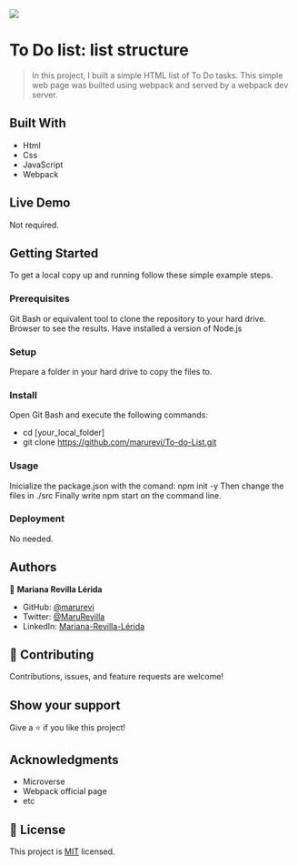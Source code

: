 ![](https://img.shields.io/badge/Microverse-blueviolet)

# To Do list: list structure

> In this project, I built a simple HTML list of To Do tasks. This simple web page was builted using webpack and served by a webpack dev server.

## Built With

- Html
- Css
- JavaScript
- Webpack

## Live Demo

Not required.


## Getting Started

To get a local copy up and running follow these simple example steps.

### Prerequisites

Git Bash or equivalent tool to clone the repository to your hard drive.
Browser to see the results.
Have installed a version of Node.js

### Setup

Prepare a folder in your hard drive to copy the files to.

### Install

Open Git Bash and execute the following commands:
- cd [your_local_folder]
- git clone https://github.com/marurevi/To-do-List.git

### Usage

Inicialize the package.json with the comand: npm init -y
Then change the files in ./src
Finally write npm start on the command line.

### Deployment

No needed.

## Authors

👤 **Mariana Revilla Lérida**

- GitHub: [@marurevi](https://github.com/marurevi)
- Twitter: [@MaruRevilla](https://twitter.com/MaruRevilla)
- LinkedIn: [Mariana-Revilla-Lérida](https://linkedin.com/in/mariana-revilla-lérida-a12aba143)

## 🤝 Contributing

Contributions, issues, and feature requests are welcome!

## Show your support

Give a ⭐️ if you like this project!

## Acknowledgments

- Microverse
- Webpack official page
- etc

## 📝 License

This project is [MIT](./MIT.md) licensed.
